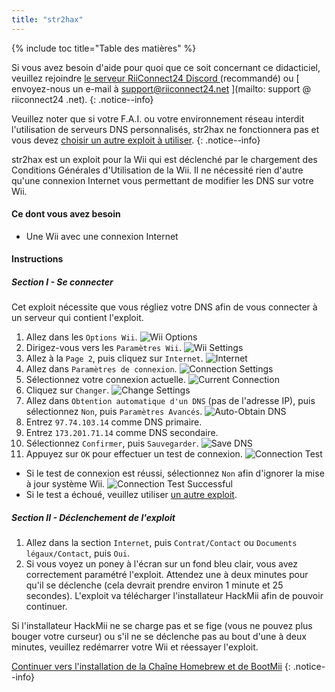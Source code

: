 ```yaml
---
title: "str2hax"
---
```


{% include toc title="Table des matières" %}

Si vous avez besoin d'aide pour quoi que ce soit concernant ce didacticiel, veuillez rejoindre [ le serveur RiiConnect24 Discord ](https://discord.gg/rc24) (recommandé) ou [ envoyez-nous un e-mail à support@riiconnect24.net ](mailto: support @ riiconnect24 .net).
{: .notice--info}

Veuillez noter que si votre F.A.I. ou votre environnement réseau interdit l'utilisation de serveurs DNS personnalisés, str2hax ne fonctionnera pas et vous devez [choisir un autre exploit à utiliser](get-started).
{: .notice--info}

str2hax est un exploit pour la Wii qui est déclenché par le chargement des Conditions Générales d'Utilisation de la Wii. Il ne nécessité rien d'autre qu'une connexion Internet vous permettant de modifier les DNS sur votre Wii.

#### Ce dont vous avez besoin

* Une Wii avec une connexion Internet

#### Instructions

##### Section I - Se connecter

Cet exploit nécessite que vous régliez votre DNS afin de vous connecter à un serveur qui contient l'exploit.

1. Allez dans les `Options Wii`. ![Wii Options](/images/RiiConnect24/Internet_1.png)
2. Dirigez-vous vers les `Paramètres Wii`. ![Wii Settings](/images/RiiConnect24/Internet_2.png)
3. Allez à la `Page 2`, puis cliquez sur `Internet`. ![Internet](/images/RiiConnect24/Internet_3.png)
4. Allez dans `Paramètres de connexion`. ![Connection Settings](/images/RiiConnect24/Internet_4.png)
5. Sélectionnez votre connexion actuelle. ![Current Connection](/images/RiiConnect24/Internet_5.png)
6. Cliquez sur `Changer`. ![Change Settings](/images/RiiConnect24/Internet_6.png)
7. Allez dans `Obtention automatique d'un DNS` (pas de l'adresse IP), puis sélectionnez `Non`, puis `Paramètres Avancés`. ![Auto-Obtain DNS](/images/RiiConnect24/Internet_7.png)
8. Entrez `97.74.103.14` comme DNS primaire.
9. Entrez `173.201.71.14` comme DNS secondaire.
10. Sélectionnez `Confirmer`, puis `Sauvegarder`. ![Save DNS](/images/RiiConnect24/Internet_10.png)
11. Appuyez sur `OK` pour effectuer un test de connexion. ![Connection Test](/images/RiiConnect24/Internet_11.png)
   - Si le test de connexion est réussi, sélectionnez `Non` afin d'ignorer la mise à jour système Wii. ![Connection Test Successful](/images/RiiConnect24/Internet_12.png)
   - Si le test a échoué, veuillez utiliser [un autre exploit](get-started).

##### Section II - Déclenchement de l'exploit

1. Allez dans la section `Internet`, puis `Contrat/Contact` ou `Documents légaux/Contact`, puis `Oui`.
2. Si vous voyez un poney à l'écran sur un fond bleu clair, vous avez correctement paramétré l'exploit. Attendez une à deux minutes pour qu'il se déclenche (cela devrait prendre environ 1 minute et 25 secondes). L'exploit va télécharger l'installateur HackMii afin de pouvoir continuer.

Si l'installateur HackMii ne se charge pas et se fige (vous ne pouvez plus bouger votre curseur) ou s'il ne se déclenche pas au bout d'une à deux minutes, veuillez redémarrer votre Wii et réessayer l'exploit.

[Continuer vers l'installation de la Chaîne Homebrew et de BootMii](hbc)
{: .notice--info}

